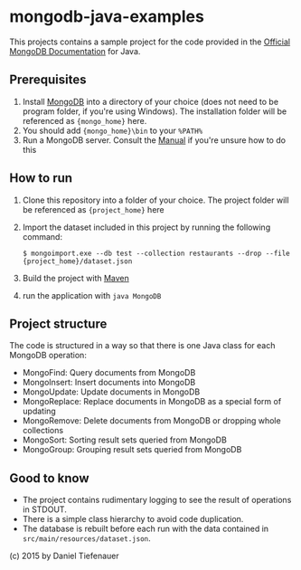 # mongodb-java-examples
This projects contains a sample project for the code provided in the [Official MongoDB Documentation](http://docs.mongodb.org/getting-started/java/) for Java.

## Prerequisites
1. Install [MongoDB](https://www.mongodb.org/) into a directory of your choice (does not need to be program folder, if you're using Windows). The installation folder will be referenced as `{mongo_home}` here.
2. You should add `{mongo_home}\bin` to your `%PATH%`
3. Run a MongoDB server. Consult the [Manual](http://docs.mongodb.org/manual/) if you're unsure how to do this

## How to run
1. Clone this repository into a folder of your choice. The project folder will be referenced as `{project_home}` here
2. Import the dataset included in this project by running the following command:

    `$ mongoimport.exe --db test --collection restaurants --drop --file {project_home}/dataset.json`

3. Build the project with [Maven](http://maven.apache.org/)
4. run the application with `java MongoDB`

## Project structure
The code is structured in a way so that there is one Java class for each MongoDB operation:
- MongoFind: Query documents from MongoDB
- MongoInsert: Insert documents into MongoDB
- MongoUpdate: Update documents in MongoDB
- MongoReplace: Replace documents in MongoDB as a special form of updating
- MongoRemove: Delete documents from MongoDB or dropping whole collections
- MongoSort: Sorting result sets queried from MongoDB
- MongoGroup: Grouping result sets queried from MongoDB

## Good to know
- The project contains rudimentary logging to see the result of operations in STDOUT. 
- There is a simple class hierarchy to avoid code duplication. 
- The database is rebuilt before each run with the data contained in `src/main/resources/dataset.json`.

(c) 2015 by Daniel Tiefenauer
